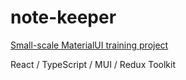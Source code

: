# note-keeper

[Small-scale MaterialUI training project](https://darnelo-inc.github.io/note-keeper/)

React / 
TypeScript / 
MUI / 
Redux Toolkit
